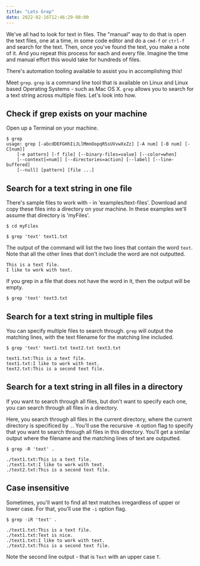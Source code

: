 ```yaml
---
title: "Lets Grep"
date: 2022-02-16T12:46:29-08:00
---
```


We've all had to look for text in files. The "manual" way to do that is open the text files, one at a time, in some code editor and do a `cmd-f` or `ctrl-f` and search for the text. Then, once you've found the text, you make a note of it. And you repeat this process for each and every file. Imagine the time and manual effort this would take for hundreds of files.

There's automation tooling available to assist you in accomplishing this!

Meet `grep`. `grep` is a command line tool that is available on Linux and Linux based Operating Systems - such as Mac OS X. `grep` allows you to search for a text string across multiple files. Let's look into how.

## Check if grep exists on your machine

Open up a Terminal on your machine.

```
$ grep
usage: grep [-abcdDEFGHhIiJLlMmnOopqRSsUVvwXxZz] [-A num] [-B num] [-C[num]]
	[-e pattern] [-f file] [--binary-files=value] [--color=when]
	[--context[=num]] [--directories=action] [--label] [--line-buffered]
	[--null] [pattern] [file ...]
```

## Search for a text string in one file

There's sample files to work with - in 'examples/text-files'. Download and copy these files into a directory on your machine. In these examples we'll assume that directory is 'myFiles'.

```
$ cd myFiles
```

```
$ grep 'text' text1.txt
```

The output of the command will list the two lines that contain the word `text`. Note that all the other lines that don't include the word are not outputted.
```
This is a text file.
I like to work with text.
```

If you grep in a file that does not have the word in it, then the output will be empty.

```
$ grep 'text' text3.txt

```

## Search for a text string in multiple files

You can specify multiple files to search through. `grep` will output the matching lines, with the text filename for the matching line included.

```
$ grep 'text' text1.txt text2.txt text3.txt

text1.txt:This is a text file.
text1.txt:I like to work with text.
text2.txt:This is a second text file.
```

## Search for a text string in all files in a directory

If you want to search through all files, but don't want to specify each one, you can search through all files in a directory.

Here, you search through all files in the current directory, where the current directory is specificed by `.`. You'll use the recursive `-R` option flag to specify that you want to search through all files in this directory. You'll get a similar output where the filename and the matching lines of text are outputted.

```
$ grep -R 'text' .

./text1.txt:This is a text file.
./text1.txt:I like to work with text.
./text2.txt:This is a second text file.
```

## Case insensitive

Sometimes, you'll want to find all text matches irregardless of upper or lower case. For that, you'll use the `-i` option flag.

```
$ grep -iR 'text' .

./text1.txt:This is a text file.
./text1.txt:Text is nice.
./text1.txt:I like to work with text.
./text2.txt:This is a second text file.
```

Note the second line output - that is `Text` with an upper case `T`.
